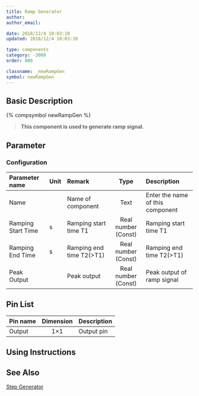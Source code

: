 ```yaml
---
title: Ramp Generator
author: 
author_email:

date: 2018/12/4 10:03:10
updated: 2018/12/4 10:03:10

type: components
category: -3008
order: 800

classname: _newRampGen
symbol: newRampGen
---
```

## Basic Description
{% compsymbol newRampGen %}

> **This component is used to generate ramp signal.**

## Parameter
### Configuration
| Parameter name | Unit | Remark | Type | Description |
| :--- | :--- | :--- | :--: | :--- |
| Name |  | Name of component | Text | Enter the name of this component |
| Ramping Start Time | s | Ramping start time T1 | Real number (Const) | Ramping start time T1  |
| Ramping End Time | s | Ramping end time T2(>T1) | Real number (Const) | Ramping end time T2(>T1) |
| Peak Output |  | Peak output | Real number (Const) | Peak output of ramp signal |


## Pin List

| Pin name | Dimension | Description |
| :--- | :--:  | :--- |
| Output | 1×1 | Output pin |

## Using Instructions



## See Also

[Step Generator](comp_newStepGen.html)

